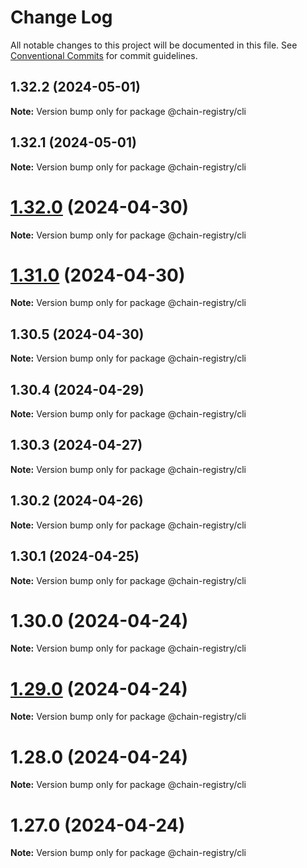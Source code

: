 # Change Log

All notable changes to this project will be documented in this file.
See [Conventional Commits](https://conventionalcommits.org) for commit guidelines.

## 1.32.2 (2024-05-01)

**Note:** Version bump only for package @chain-registry/cli





## 1.32.1 (2024-05-01)

**Note:** Version bump only for package @chain-registry/cli





# [1.32.0](https://github.com/cosmology-tech/chain-registry/compare/@chain-registry/cli@1.31.0...@chain-registry/cli@1.32.0) (2024-04-30)

**Note:** Version bump only for package @chain-registry/cli





# [1.31.0](https://github.com/cosmology-tech/chain-registry/compare/@chain-registry/cli@1.30.5...@chain-registry/cli@1.31.0) (2024-04-30)

**Note:** Version bump only for package @chain-registry/cli





## 1.30.5 (2024-04-30)

**Note:** Version bump only for package @chain-registry/cli





## 1.30.4 (2024-04-29)

**Note:** Version bump only for package @chain-registry/cli





## 1.30.3 (2024-04-27)

**Note:** Version bump only for package @chain-registry/cli





## 1.30.2 (2024-04-26)

**Note:** Version bump only for package @chain-registry/cli





## 1.30.1 (2024-04-25)

**Note:** Version bump only for package @chain-registry/cli





# 1.30.0 (2024-04-24)

**Note:** Version bump only for package @chain-registry/cli





# [1.29.0](https://github.com/cosmology-tech/chain-registry/compare/@chain-registry/cli@1.28.0...@chain-registry/cli@1.29.0) (2024-04-24)

**Note:** Version bump only for package @chain-registry/cli





# 1.28.0 (2024-04-24)

**Note:** Version bump only for package @chain-registry/cli





# 1.27.0 (2024-04-24)

**Note:** Version bump only for package @chain-registry/cli
